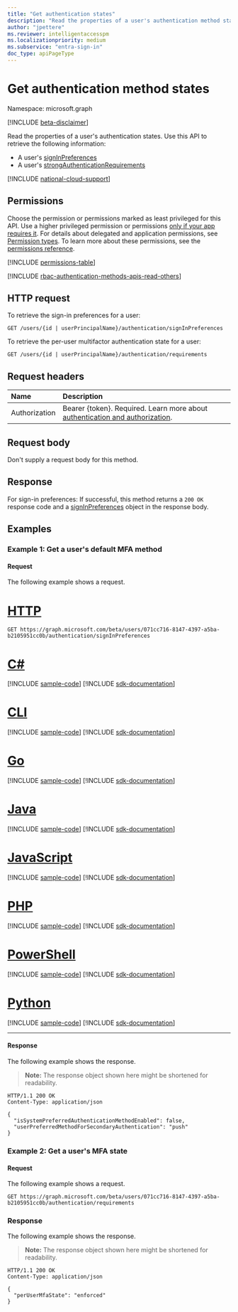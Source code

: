 ```yaml
---
title: "Get authentication states"
description: "Read the properties of a user's authentication method states, such as their sign-in preferences and per-user MFA state."
author: "jpettere"
ms.reviewer: intelligentaccesspm
ms.localizationpriority: medium
ms.subservice: "entra-sign-in"
doc_type: apiPageType
---
```


# Get authentication method states
Namespace: microsoft.graph

[!INCLUDE [beta-disclaimer](../../includes/beta-disclaimer.md)]

Read the properties of a user's authentication states. Use this API to retrieve the following information:

- A user's [signInPreferences](../resources/signInPreferences.md)
- A user's [strongAuthenticationRequirements](../resources/strongauthenticationrequirements.md)

[!INCLUDE [national-cloud-support](../../includes/all-clouds.md)]

## Permissions
Choose the permission or permissions marked as least privileged for this API. Use a higher privileged permission or permissions [only if your app requires it](/graph/permissions-overview#best-practices-for-using-microsoft-graph-permissions). For details about delegated and application permissions, see [Permission types](/graph/permissions-overview#permission-types). To learn more about these permissions, see the [permissions reference](/graph/permissions-reference).

<!-- { "blockType": "permissions", "name": "authentication_get" } -->
[!INCLUDE [permissions-table](../includes/permissions/authentication-get-permissions.md)]

[!INCLUDE [rbac-authentication-methods-apis-read-others](../includes/rbac-for-apis/rbac-authentication-methods-apis-read-others.md)]

## HTTP request
To retrieve the sign-in preferences for a user:
<!-- {
  "blockType": "ignored"
}
-->
``` http
GET /users/{id | userPrincipalName}/authentication/signInPreferences
```

To retrieve the per-user multifactor authentication state for a user:
<!-- {
  "blockType": "ignored"
}
-->
``` http
GET /users/{id | userPrincipalName}/authentication/requirements
```

## Request headers
|Name|Description|
|:---|:---|
|Authorization|Bearer {token}. Required. Learn more about [authentication and authorization](/graph/auth/auth-concepts).|

## Request body
Don't supply a request body for this method.

## Response

For sign-in preferences: If successful, this method returns a `200 OK` response code and a [signInPreferences](../resources/signInPreferences.md) object in the response body.

## Examples

### Example 1: Get a user's default MFA method

#### Request
The following example shows a request.
# [HTTP](#tab/http)
<!-- {
  "blockType": "request",
  "name": "get_authentication_signInPreferences"
}
-->
``` http
GET https://graph.microsoft.com/beta/users/071cc716-8147-4397-a5ba-b2105951cc0b/authentication/signInPreferences
```

# [C#](#tab/csharp)
[!INCLUDE [sample-code](../includes/snippets/csharp/get-authentication-signinpreferences-csharp-snippets.md)]
[!INCLUDE [sdk-documentation](../includes/snippets/snippets-sdk-documentation-link.md)]

# [CLI](#tab/cli)
[!INCLUDE [sample-code](../includes/snippets/cli/get-authentication-signinpreferences-cli-snippets.md)]
[!INCLUDE [sdk-documentation](../includes/snippets/snippets-sdk-documentation-link.md)]

# [Go](#tab/go)
[!INCLUDE [sample-code](../includes/snippets/go/get-authentication-signinpreferences-go-snippets.md)]
[!INCLUDE [sdk-documentation](../includes/snippets/snippets-sdk-documentation-link.md)]

# [Java](#tab/java)
[!INCLUDE [sample-code](../includes/snippets/java/get-authentication-signinpreferences-java-snippets.md)]
[!INCLUDE [sdk-documentation](../includes/snippets/snippets-sdk-documentation-link.md)]

# [JavaScript](#tab/javascript)
[!INCLUDE [sample-code](../includes/snippets/javascript/get-authentication-signinpreferences-javascript-snippets.md)]
[!INCLUDE [sdk-documentation](../includes/snippets/snippets-sdk-documentation-link.md)]

# [PHP](#tab/php)
[!INCLUDE [sample-code](../includes/snippets/php/get-authentication-signinpreferences-php-snippets.md)]
[!INCLUDE [sdk-documentation](../includes/snippets/snippets-sdk-documentation-link.md)]

# [PowerShell](#tab/powershell)
[!INCLUDE [sample-code](../includes/snippets/powershell/get-authentication-signinpreferences-powershell-snippets.md)]
[!INCLUDE [sdk-documentation](../includes/snippets/snippets-sdk-documentation-link.md)]

# [Python](#tab/python)
[!INCLUDE [sample-code](../includes/snippets/python/get-authentication-signinpreferences-python-snippets.md)]
[!INCLUDE [sdk-documentation](../includes/snippets/snippets-sdk-documentation-link.md)]

---

#### Response
The following example shows the response.
>**Note:** The response object shown here might be shortened for readability.
<!-- {
  "blockType": "response",
  "truncated": true,
  "@odata.type": "microsoft.graph.signInPreferences"
}
-->
``` http
HTTP/1.1 200 OK
Content-Type: application/json

{
  "isSystemPreferredAuthenticationMethodEnabled": false,
  "userPreferredMethodForSecondaryAuthentication": "push"
}
```

### Example 2: Get a user's MFA state

#### Request
The following example shows a request.

<!-- {
  "blockType": "request",
  "name": "get_authentication_strongAuthenticationRequirements"
}
-->
``` http
GET https://graph.microsoft.com/beta/users/071cc716-8147-4397-a5ba-b2105951cc0b/authentication/requirements
```

### Response
The following example shows the response.
>**Note:** The response object shown here might be shortened for readability.
<!-- {
  "blockType": "response",
  "truncated": true,
  "@odata.type": "microsoft.graph.strongAuthenticationRequirements"
}
-->
``` http
HTTP/1.1 200 OK
Content-Type: application/json

{
  "perUserMfaState": "enforced"
}
```
